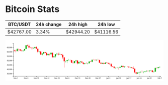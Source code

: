 # Bitcoin Stats

BTC/USDT|24h change|24h high|24h low|
|---|---|---|---|
|$42767.00|3.34%|$42944.20|$41116.56|

<img src="./chart.svg">
